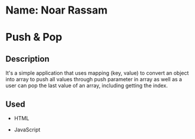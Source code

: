 # Name: Noar Rassam

# Push & Pop

## Description

It's a simple application that uses mapping (key, value) to convert an object into array to push all values through push parameter in array as well as a user can pop the last value of an array, including getting the index.

## Used

- HTML

- JavaScript
